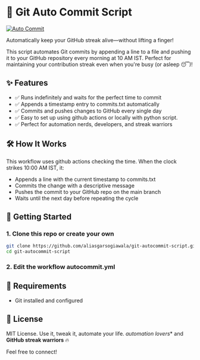 # 🚀 Git Auto Commit Script
[![Auto Commit](https://github.com/aliasgarsogiawala/git-autocommit-script/actions/workflows/autocommit.yml/badge.svg)](https://github.com/aliasgarsogiawala/git-autocommit-script/actions/workflows/autocommit.yml)


Automatically keep your GitHub streak alive—without lifting a finger!

This  script automates Git commits by appending a line to a file and pushing it to your GitHub repository every morning at 10 AM IST. Perfect for maintaining your contribution streak even when you're busy (or asleep 😴)!

## ✨ Features

- ✅ Runs indefinitely and waits for the perfect time to commit
- ✅ Appends a timestamp entry to commits.txt automatically
- ✅ Commits and pushes changes to GitHub every single day
- ✅ Easy to set up using github actions or locally with python script.
- ✅ Perfect for automation nerds, developers, and streak warriors

## 🛠️ How It Works

This workflow uses github actions checking the time.
When the clock strikes 10:00 AM IST, it:
- Appends a line with the current timestamp to commits.txt
- Commits the change with a descriptive message
- Pushes the commit to your GitHub repo on the main branch
- Waits until the next day before repeating the cycle


## 🚀 Getting Started

### 1. Clone this repo or create your own

```bash
git clone https://github.com/aliasgarsogiawala/git-autocommit-script.git
cd git-autocommit-script 
``` 

### 2. Edit the workflow autocommit.yml



## 🧰 Requirements
- Git installed and configured

<!-- ## 🌐 Pro Tips
Want this script to run **24/7** without keeping your laptop on?

👉 Deploy it on a **VPS** (DigitalOcean, AWS EC2)  
👉 OR use **GitHub Actions** for serverless automation (check the Actions example in this repo) -->

## 📜 License
MIT License. Use it, tweak it, automate your life.
*automation lovers** and **GitHub streak warriors** 🔥  

Feel free to connect!
